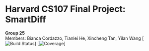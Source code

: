 # Harvard CS107 Final Project: SmartDiff
**Group 25**  
Members: Bianca Cordazzo, Tianlei He, Xincheng Tan, Yilan Wang
[![Build Status](https://img.shields.io/travis/com/SmartDiff/cs107-FinalProject?color=green&logo=travis&style=plastic)]
[![Coverage](https://img.shields.io/codecov/c/gh/SmartDiff/cs107-FinalProject?color=red&label=CodeCov&logo=CodeCov&style=plastic)]
